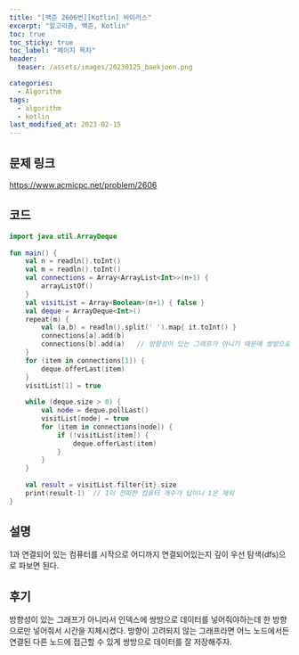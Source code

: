 ```yaml
---
title: "[백준 2606번][Kotlin] 바이러스"
excerpt: "알고리즘, 백준, Kotlin"
toc: true
toc_sticky: true
toc_label: "페이지 목차"
header:
  teaser: /assets/images/20230125_baekjoon.png

categories:
  - Algorithm
tags:
  - algorithm
  - kotlin
last_modified_at: 2023-02-15
---
```


## 문제 링크
https://www.acmicpc.net/problem/2606
<br>
## 코드
```kotlin
import java.util.ArrayDeque  
  
fun main() {  
    val n = readln().toInt()  
    val m = readln().toInt()  
    val connections = Array<ArrayList<Int>>(n+1) {  
        arrayListOf()  
    }  
    val visitList = Array<Boolean>(n+1) { false }  
    val deque = ArrayDeque<Int>()  
    repeat(m) {  
        val (a,b) = readln().split(' ').map{ it.toInt() }  
        connections[a].add(b)  
        connections[b].add(a)   // 방향성이 있는 그래프가 아니기 때문에 쌍방으로 저장해줘야함  
    }  
    for (item in connections[1]) {  
        deque.offerLast(item)  
    }  
    visitList[1] = true  
  
    while (deque.size > 0) {  
        val node = deque.pollLast()  
        visitList[node] = true  
        for (item in connections[node]) {  
            if (!visitList[item]) {  
                deque.offerLast(item)  
            }  
        }  
    }  
  
    val result = visitList.filter{it}.size  
    print(result-1)  // 1이 전파한 컴퓨터 개수가 답이니 1은 제외
}
```

## 설명
1과 연결되어 있는 컴퓨터를 시작으로 어디까지 연결되어있는지 깊이 우선 탐색(dfs)으로 파보면 된다.<br>

## 후기
방향성이 있는 그래프가 아니라서 인덱스에 쌍방으로 데이터를 넣어줘야하는데 한 방향으로만 넣어줘서 시간을 지체시켰다. 방향이 고려되지 않는 그래프라면 어느 노드에서든 연결된 다른 노드에 접근할 수 있게 쌍방으로 데이터를 잘 저장해주자.
